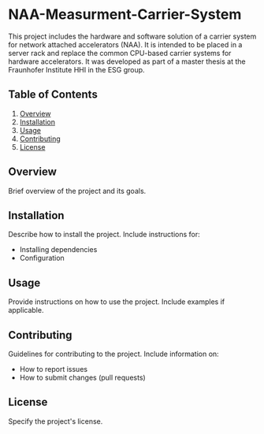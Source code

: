 # NAA-Measurment-Carrier-System

This project includes the hardware and software solution of a carrier system for network attached accelerators (NAA). It is intended to be placed in a server rack and replace the common CPU-based carrier systems for hardware accelerators. It was developed as part of a master thesis at the Fraunhofer Institute HHI in the ESG group.

## Table of Contents

1. [Overview](#overview)
2. [Installation](#installation)
3. [Usage](#usage)
4. [Contributing](#contributing)
5. [License](#license)

## Overview

Brief overview of the project and its goals.

## Installation

Describe how to install the project. Include instructions for:

- Installing dependencies
- Configuration

## Usage

Provide instructions on how to use the project. Include examples if applicable.

## Contributing

Guidelines for contributing to the project. Include information on:

- How to report issues
- How to submit changes (pull requests)

## License

Specify the project's license.
```
